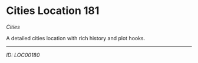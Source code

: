 # Cities Location 181

*Cities*

A detailed cities location with rich history and plot hooks.

---
*ID: LOC00180*
